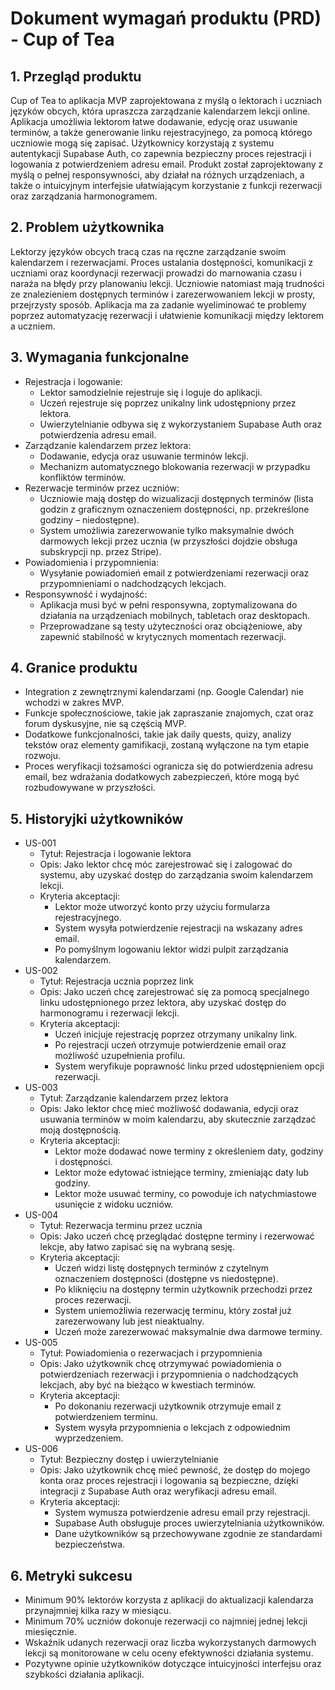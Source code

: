 # Dokument wymagań produktu (PRD) - Cup of Tea

## 1. Przegląd produktu

Cup of Tea to aplikacja MVP zaprojektowana z myślą o lektorach i uczniach języków obcych, która upraszcza zarządzanie kalendarzem lekcji online. Aplikacja umożliwia lektorom łatwe dodawanie, edycję oraz usuwanie terminów, a także generowanie linku rejestracyjnego, za pomocą którego uczniowie mogą się zapisać. Użytkownicy korzystają z systemu autentykacji Supabase Auth, co zapewnia bezpieczny proces rejestracji i logowania z potwierdzeniem adresu email. Produkt został zaprojektowany z myślą o pełnej responsywności, aby działał na różnych urządzeniach, a także o intuicyjnym interfejsie ułatwiającym korzystanie z funkcji rezerwacji oraz zarządzania harmonogramem.

## 2. Problem użytkownika

Lektorzy języków obcych tracą czas na ręczne zarządzanie swoim kalendarzem i rezerwacjami. Proces ustalania dostępności, komunikacji z uczniami oraz koordynacji rezerwacji prowadzi do marnowania czasu i naraża na błędy przy planowaniu lekcji. Uczniowie natomiast mają trudności ze znalezieniem dostępnych terminów i zarezerwowaniem lekcji w prosty, przejrzysty sposób. Aplikacja ma za zadanie wyeliminować te problemy poprzez automatyzację rezerwacji i ułatwienie komunikacji między lektorem a uczniem.

## 3. Wymagania funkcjonalne

- Rejestracja i logowanie:
  - Lektor samodzielnie rejestruje się i loguje do aplikacji.
  - Uczeń rejestruje się poprzez unikalny link udostępniony przez lektora.
  - Uwierzytelnianie odbywa się z wykorzystaniem Supabase Auth oraz potwierdzenia adresu email.
- Zarządzanie kalendarzem przez lektora:
  - Dodawanie, edycja oraz usuwanie terminów lekcji.
  - Mechanizm automatycznego blokowania rezerwacji w przypadku konfliktów terminów.
- Rezerwacje terminów przez uczniów:
  - Uczniowie mają dostęp do wizualizacji dostępnych terminów (lista godzin z graficznym oznaczeniem dostępności, np. przekreślone godziny – niedostępne).
  - System umożliwia zarezerwowanie tylko maksymalnie dwóch darmowych lekcji przez ucznia (w przyszłości dojdzie obsługa subskrypcji np. przez Stripe).
- Powiadomienia i przypomnienia:
  - Wysyłanie powiadomień email z potwierdzeniami rezerwacji oraz przypomnieniami o nadchodzących lekcjach.
- Responsywność i wydajność:
  - Aplikacja musi być w pełni responsywna, zoptymalizowana do działania na urządzeniach mobilnych, tabletach oraz desktopach.
  - Przeprowadzane są testy użyteczności oraz obciążeniowe, aby zapewnić stabilność w krytycznych momentach rezerwacji.

## 4. Granice produktu

- Integration z zewnętrznymi kalendarzami (np. Google Calendar) nie wchodzi w zakres MVP.
- Funkcje społecznościowe, takie jak zapraszanie znajomych, czat oraz forum dyskusyjne, nie są częścią MVP.
- Dodatkowe funkcjonalności, takie jak daily quests, quizy, analizy tekstów oraz elementy gamifikacji, zostaną wyłączone na tym etapie rozwoju.
- Proces weryfikacji tożsamości ogranicza się do potwierdzenia adresu email, bez wdrażania dodatkowych zabezpieczeń, które mogą być rozbudowywane w przyszłości.

## 5. Historyjki użytkowników
- US-001
  - Tytuł: Rejestracja i logowanie lektora
  - Opis: Jako lektor chcę móc zarejestrować się i zalogować do systemu, aby uzyskać dostęp do zarządzania swoim kalendarzem lekcji.
  - Kryteria akceptacji:
    - Lektor może utworzyć konto przy użyciu formularza rejestracyjnego.
    - System wysyła potwierdzenie rejestracji na wskazany adres email.
    - Po pomyślnym logowaniu lektor widzi pulpit zarządzania kalendarzem.
- US-002
  - Tytuł: Rejestracja ucznia poprzez link
  - Opis: Jako uczeń chcę zarejestrować się za pomocą specjalnego linku udostępnionego przez lektora, aby uzyskać dostęp do harmonogramu i rezerwacji lekcji.
  - Kryteria akceptacji:
    - Uczeń inicjuje rejestrację poprzez otrzymany unikalny link.
    - Po rejestracji uczeń otrzymuje potwierdzenie email oraz możliwość uzupełnienia profilu.
    - System weryfikuje poprawność linku przed udostępnieniem opcji rezerwacji.
- US-003
  - Tytuł: Zarządzanie kalendarzem przez lektora
  - Opis: Jako lektor chcę mieć możliwość dodawania, edycji oraz usuwania terminów w moim kalendarzu, aby skutecznie zarządzać moją dostępnością.
  - Kryteria akceptacji:
    - Lektor może dodawać nowe terminy z określeniem daty, godziny i dostępności.
    - Lektor może edytować istniejące terminy, zmieniając daty lub godziny.
    - Lektor może usuwać terminy, co powoduje ich natychmiastowe usunięcie z widoku uczniów.
- US-004
  - Tytuł: Rezerwacja terminu przez ucznia
  - Opis: Jako uczeń chcę przeglądać dostępne terminy i rezerwować lekcje, aby łatwo zapisać się na wybraną sesję.
  - Kryteria akceptacji:
    - Uczeń widzi listę dostępnych terminów z czytelnym oznaczeniem dostępności (dostępne vs niedostępne).
    - Po kliknięciu na dostępny termin użytkownik przechodzi przez proces rezerwacji.
    - System uniemożliwia rezerwację terminu, który został już zarezerwowany lub jest nieaktualny.
    - Uczeń może zarezerwować maksymalnie dwa darmowe terminy.
- US-005
  - Tytuł: Powiadomienia o rezerwacjach i przypomnienia
  - Opis: Jako użytkownik chcę otrzymywać powiadomienia o potwierdzeniach rezerwacji i przypomnienia o nadchodzących lekcjach, aby być na bieżąco w kwestiach terminów.
  - Kryteria akceptacji:
    - Po dokonaniu rezerwacji użytkownik otrzymuje email z potwierdzeniem terminu.
    - System wysyła przypomnienia o lekcjach z odpowiednim wyprzedzeniem.
- US-006
  - Tytuł: Bezpieczny dostęp i uwierzytelnianie
  - Opis: Jako użytkownik chcę mieć pewność, że dostęp do mojego konta oraz proces rejestracji i logowania są bezpieczne, dzięki integracji z Supabase Auth oraz weryfikacji adresu email.
  - Kryteria akceptacji:
    - System wymusza potwierdzenie adresu email przy rejestracji.
    - Supabase Auth obsługuje proces uwierzytelniania użytkowników.
    - Dane użytkowników są przechowywane zgodnie ze standardami bezpieczeństwa.

## 6. Metryki sukcesu
- Minimum 90% lektorów korzysta z aplikacji do aktualizacji kalendarza przynajmniej kilka razy w miesiącu.
- Minimum 70% uczniów dokonuje rezerwacji co najmniej jednej lekcji miesięcznie.
- Wskaźnik udanych rezerwacji oraz liczba wykorzystanych darmowych lekcji są monitorowane w celu oceny efektywności działania systemu.
- Pozytywne opinie użytkowników dotyczące intuicyjności interfejsu oraz szybkości działania aplikacji.